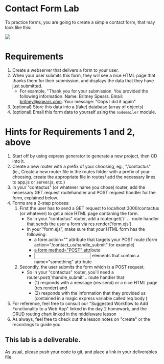 # Contact Form Lab

To practice forms, you are going to create a simple contact form, that may look like this:

<img src="https://hackernoon.com/hn-images/0*ZAyh1wiEdgL6tzlB.png" >

# Requirements

1. Create a webserver that delivers a form to your user.
2. When your user submits this form, they will see a nice HTML page that thanks them for their submission, and displays the data that they have just submitted.
    - For example, "Thank you for your submission. You provided the following information. Name: Britney Spears. Email: britney@spears.com. Your message: "Oops I did it again"
3. (optional) Store this data into a (fake) database (array of objects)
4. (optional) Email this form data to yourself using the ```nodemailer``` module.

# Hints for Requirements 1 and 2, above

1. Start off by using express generator to generate a new project, then CD into it.
2. Create a new router with a prefix of your choosing, eg., "/contactus" (ie., Create a new router file in the routes folder with a prefix of your choosing. create the appropriate file in routes/ add the necessary lines to app.js or server.js, etc.)
3. In your "contactus" (or whatever name you chose) router, add the necessary GET request routehandler and POST request handler for the form, explained below.
4. Forms are a 2-step process:
    1. First the user has to send a GET request to localhost:3000/contactus (or whatever) to get a nice HTML page contaning the form.
        - So in your "contactus" router, add a router.get('/' ... route handler that sends the user a form via res.render('form.ejs')
        - In your "form.ejs", make sure that your HTML form has the following:
            - a form action="" attribute that targets your POST route (form action="/contact_us/handle_submit" for example)
            - a form method="POST" attribute
            - <input> elements that contain a name="something" attribute
    2. Secondly, the user submits the form which is a POST request.
        - So in your "contactus" router, you'll need a router.post('/handle_submit'... route handler that 
            - (1) responds with a message (res.send) or a nice HTML page (res.render) and 
            - (2) responds with the information that they provided us (contained in a magic express variable called req.body )
  3. For reference, feel free to consult our "Suggested Workflow to Add Functionality to a Web App" linked in the day 2 homework, and the CRUD routing chart linked in the middleware lesson
5. As always, feel free to check out the lesson notes on "create" or the recordings to guide you.
  




## This lab is a deliverable.

As usual, please push your code to git, and place a link in your deliverables file.
